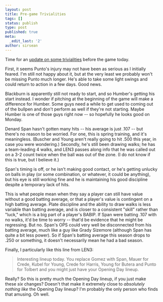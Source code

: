 ```yaml
---
layout: post
title: Pre-game Trivialities
tags: []
status: publish
type: post
published: true
meta:
  _edit_last: '2'
author: sirsean
---
```

Time for an <a href="http://blogs2.startribune.com/blogs/neal/2009/03/14/twins-marlins-lineups/">update on some trivialities</a> before the game today.

First, it seems Punto's injury may not have been as serious as I initially feared. I'm still not happy about it, but at the very least we probably won't be missing Punto much longer. He's able to take some light swings and could return to action in a few days. Good news.

Blackburn is apparently still not ready to start, and so Humber's getting his start instead. I wonder if pitching at the beginning of the game will make a difference for Humber. Some guys need a while to get used to coming out of the bullpen and don't perform as well if they're not starting. Maybe Humber is one of those guys right now -- so hopefully he looks good on Monday.

Denard Span hasn't gotten many hits -- his average is just .107 -- but there's no reason to be worried. For one, this is spring training, and it's meaningless. (Buscher and Young aren't really going to hit .500 this year, in case you were wondering.) Secondly, he's still been drawing walks; he has a team-leading 4 walks, and LEN3 passes along info that he was called out on a 3-2 count twice when the ball was out of the zone. (I do not know if this is true, but I believe it.)

Span's timing is off, or he isn't making good contact, or he's getting unlucky on balls in play (or some combination, or whatever, it could be anything), but his eye is still working fine and he is maintaining his good discipline despite a temporary lack of hits.

This is what people mean when they say a player can still have value without a good batting average, or that a player's value is contingent on a high batting average. Plate discipline and the ability to draw walks is less variable than batting average, and is closer to a consistent "skill" rather than "luck," which is a big part of a player's BABIP. If Span were batting .107 with no walks, it'd be time to worry -- that'd be evidence that he might be regressing. But no. Span's OPS could very well be disconnected from his batting average, much like a guy like Grady Sizemore (although Span has quite a bit less power). So if Span's batting average this season drops to .250 or something, it doesn't necessarily mean he had a bad season.

Finally, I particularly like this line from LEN3:
<blockquote>Interesting lineup today. You replace Gomez with Span, Mauer for Crede, Kubel for Young, Crede for Harris, Young for Butera and Punto for Tolbert and you might just have your Opening Day lineup.</blockquote>
Really? So this is pretty much the Opening Day lineup, if you just make these <em>six</em> changes? Doesn't that make it extremely close to <em>absolutely nothing like</em> the Opening Day lineup? I'm probably the only person who finds that amusing. Oh well.
